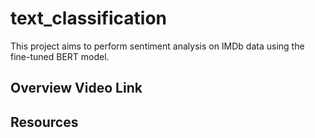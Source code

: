 # text_classification
This project aims to perform sentiment analysis on IMDb data using the fine-tuned BERT model.

## Overview Video Link

## Resources
